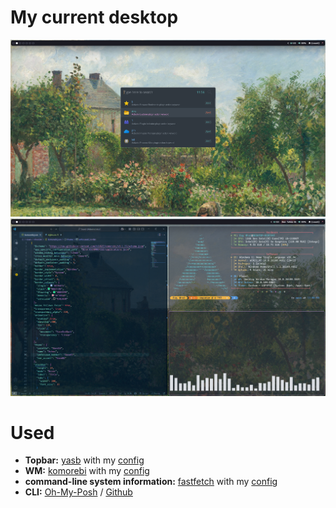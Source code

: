 # My current desktop
![](assets/1.png)
![](assets/2.png)

# Used
- **Topbar:** [yasb](https://github.com/amnweb/yasb) with my [config](configs/yasb)
- **WM:** [komorebi](https://github.com/LGUG2Z/komorebi) with my [config](configs/komorebi.json)
- **command-line system information:** [fastfetch](https://github.com/fastfetch-cli/fastfetch) with my [config](configs/fastfetch.json)
- **CLI:** [Oh-My-Posh](https://ohmyposh.dev/) / [Github](https://github.com/JanDeDobbeleer/oh-my-posh)

